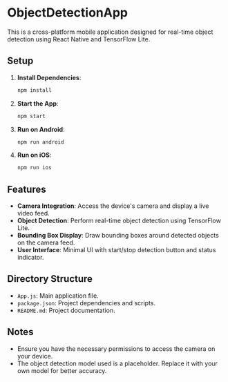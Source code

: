 # ObjectDetectionApp

This is a cross-platform mobile application designed for real-time object detection using React Native and TensorFlow Lite.

## Setup

1. **Install Dependencies**:
   ```sh
   npm install
   ```

2. **Start the App**:
   ```sh
   npm start
   ```

3. **Run on Android**:
   ```sh
   npm run android
   ```

4. **Run on iOS**:
   ```sh
   npm run ios
   ```

## Features

- **Camera Integration**: Access the device's camera and display a live video feed.
- **Object Detection**: Perform real-time object detection using TensorFlow Lite.
- **Bounding Box Display**: Draw bounding boxes around detected objects on the camera feed.
- **User Interface**: Minimal UI with start/stop detection button and status indicator.

## Directory Structure

- `App.js`: Main application file.
- `package.json`: Project dependencies and scripts.
- `README.md`: Project documentation.

## Notes

- Ensure you have the necessary permissions to access the camera on your device.
- The object detection model used is a placeholder. Replace it with your own model for better accuracy.